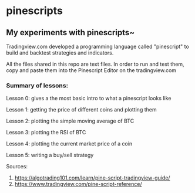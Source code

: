 # pinescripts

## My experiments with pinescripts~

Tradingview.com developed a programming language called "pinescript" to build and backtest strategies and indicators.

All the files shared in this repo are text files. In order to run and test them, copy and paste them into the Pinescript Editor on the tradingview.com


### Summary of lessons:

Lesson 0: gives a the most basic intro to what a pinescript looks like

Lesson 1: getting the price of different coins and plotting them

Lesson 2: plotting the simple moving average of BTC

Lesson 3: plotting the RSI of BTC

Lesson 4: plotting the current market price of a coin

Lesson 5: writing a buy/sell strategy


Sources:
1. https://algotrading101.com/learn/pine-script-tradingview-guide/
2. https://www.tradingview.com/pine-script-reference/
